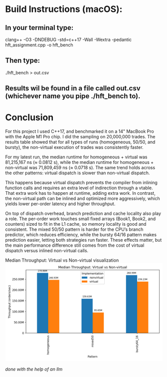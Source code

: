 Build Instructions (macOS):
=
In your terminal type: 
-
clang++ -O3 -DNDEBUG -std=c++17 -Wall -Wextra -pedantic hft_assignment.cpp -o hft_bench

Then type: 
-
./hft_bench > out.csv


Results wil be found in a file called out.csv (whichever name you pipe ./hft_bench to).
-

Conclusion
=

For this project I used C++17, and benchmarked it on a 14" MacBook Pro with the Apple M1 Pro chip. I did the sampling on 
20,000,000 trades. The results table showed that for all types of runs (homogeneous, 50/50, and bursty), the non-virtual 
execution of trades was consistently faster. 

For my latest run, the median runtime for homogeneous + virtual was 81,215,167 ns 
(≈ 0.0812 s), while the median runtime for homogeneous + non-virtual was 71,809,459 ns (≈ 0.0718 s). 
The same trend holds across the other patterns: virtual dispatch is slower than non-virtual dispatch. 

This happens because virtual dispatch prevents the compiler from inlining function calls and requires an extra level of indirection through a vtable. That 
extra work has to happen at runtime, adding extra work. In contrast, the non-virtual path can be inlined and optimized more 
aggressively, which yields lower per-order latency and higher throughput.

On top of dispatch overhead, branch prediction and cache locality also play a role. The per-order work touches small 
fixed arrays (Book1, Book2, and counters) sized to fit in the L1 cache, so memory locality is good and consistent. The
mixed 50/50 pattern is harder for the CPU’s branch predictor, which reduces efficiency, while the bursty 64/16 pattern
makes prediction easier, letting both strategies run faster. These effects matter, but the main performance difference
still comes from the cost of virtual dispatch versus inlined non-virtual calls.

Median Throughput: Virtual vs Non-virtual visualization
![Throughput Median](throughput_median.png)

*done with the help of an llm*
 

